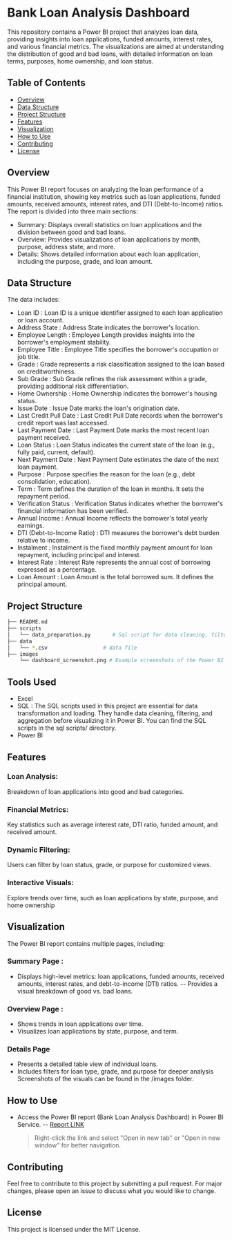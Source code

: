 # Bank Loan Analysis Dashboard
This repository contains a Power BI project that analyzes loan data, providing insights into loan applications, funded amounts, interest rates, and various financial metrics. The visualizations are aimed at understanding the distribution of good and bad loans, with detailed information on loan terms, purposes, home ownership, and loan status.

## Table of Contents
- [Overview](#overview)
- [Data Structure](#data-Structure)
- [Project Structure](#project-Structure)
- [Features](#features)
- [Visualization](#visualization)
- [How to Use](#how-to-Use)
- [Contributing](#contributing)
- [License](#license)

## Overview
This Power BI report focuses on analyzing the loan performance of a financial institution, showing key metrics such as loan applications, funded amounts, received amounts, interest rates, and DTI (Debt-to-Income) ratios.
The report is divided into three main sections:
- Summary: Displays overall statistics on loan applications and the division between good and bad loans.
- Overview: Provides visualizations of loan applications by month, purpose, address state, and more.
- Details: Shows detailed information about each loan application, including the purpose, grade, and loan amount.

## Data Structure
The data includes:
- Loan ID : Loan ID is a unique identifier assigned to each loan application or loan account.
- Address State : Address State indicates the borrower's location.
- Employee Length : Employee Length provides insights into the borrower's employment stability.
- Employee Title : Employee Title specifies the borrower's occupation or job title.
- Grade : Grade represents a risk classification assigned to the loan based on creditworthiness. 
- Sub Grade : Sub Grade refines the risk assessment within a grade, providing additional risk differentiation.
- Home Ownership : Home Ownership indicates the borrower's housing status.
- Issue Date : Issue Date marks the loan's origination date.
- Last Credit Pull Date : Last Credit Pull Date records when the borrower's credit report was last accessed.
- Last Payment Date : Last Payment Date marks the most recent loan payment received.
- Loan Status : Loan Status indicates the current state of the loan (e.g., fully paid, current, default).
- Next Payment Date : Next Payment Date estimates the date of the next loan payment.
- Purpose : Purpose specifies the reason for the loan (e.g., debt consolidation, education).
- Term : Term defines the duration of the loan in months. It sets the repayment period.
- Verification Status : Verification Status indicates whether the borrower's financial information has been verified.
- Annual Income : Annual Income reflects the borrower's total yearly earnings.
- DTI (Debt-to-Income Ratio) : DTI measures the borrower's debt burden relative to income.
- Instalment : Instalment is the fixed monthly payment amount for loan repayment, including principal and interest.
- Interest Rate : Interest Rate represents the annual cost of borrowing expressed as a percentage.
- Loan Amount : Loan Amount is the total borrowed sum. It defines the principal amount.




## Project Structure
```bash
├── README.md
├── scripts
│   └── data_preparation.py       # Sql script for data cleaning, filtering, and aggregation.
├── data
│   └── *.csv                  # data file
├── images
    └── dashboard_screenshot.png # Example screenshots of the Power BI dashboard
```

## Tools Used
- Excel
- SQL : The SQL scripts used in this project are essential for data transformation and loading. They handle data cleaning, filtering, and aggregation before visualizing it in Power BI. You can find the SQL scripts in the sql scripts/ directory.
- Power BI


## Features
### Loan Analysis: 
Breakdown of loan applications into good and bad categories.

### Financial Metrics: 
Key statistics such as average interest rate, DTI ratio, funded amount, and received amount.

### Dynamic Filtering: 
Users can filter by loan status, grade, or purpose for customized views.

### Interactive Visuals: 
Explore trends over time, such as loan applications by state, purpose, and home ownership

## Visualization
The Power BI report contains multiple pages, including:
### Summary Page : 
- Displays high-level metrics: loan applications, funded amounts, received amounts, interest rates, and debt-to-income (DTI) ratios.
-- Provides a visual breakdown of good vs. bad loans.
### Overview Page :
- Shows trends in loan applications over time.
- Visualizes loan applications by state, purpose, and term.
### Details Page
- Presents a detailed table view of individual loans.
- Includes filters for loan type, grade, and purpose for deeper analysis
Screenshots of the visuals can be found in the /images folder.

## How to Use
- Access the Power BI report (Bank Loan Analysis Dashboard) in Power BI Service.
  -- [Report LINK](https://tinyurl.com/24ua8yad)
  > Right-click the link and select "Open in new tab" or "Open in new window" for better navigation.
  




## Contributing
Feel free to contribute to this project by submitting a pull request. For major changes, please open an issue to discuss what you would like to change.

## License
This project is licensed under the MIT License.

